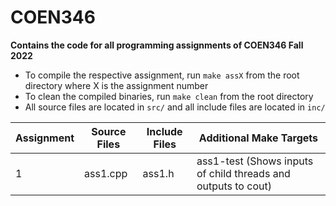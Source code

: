# COEN346

**Contains the code for all programming assignments of COEN346 Fall 2022**

- To compile the respective assignment, run `make assX` from the root directory where X is the assignment number
- To clean the compiled binaries, run `make clean` from the root directory
- All source files are located in `src/` and all include files are located in `inc/`

| Assignment | Source Files | Include Files | Additional Make Targets |
| --- | --- | --- | --- |
| 1 | ass1.cpp | ass1.h | ass1-test (Shows inputs of child threads and outputs to cout) |
